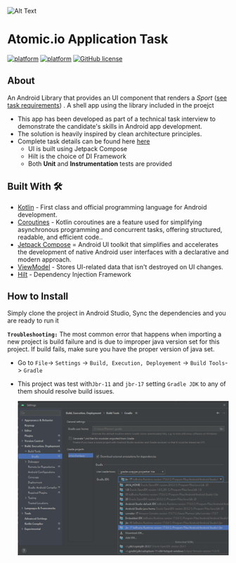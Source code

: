 ![Alt Text](docs/app_banner.gif)

# Atomic.io Application Task

[![platform](https://img.shields.io/badge/platform-Android-yellow.svg)](https://www.android.com)
[![platform](https://img.shields.io/badge/platform-Kotlin-purple.svg)](https://kotlinlang.org/)
[![GitHub license](https://img.shields.io/badge/License-MIT-blue.svg)](LICENSE)


## About
An Android Library that provides an UI component that renders a _Sport_ ([see task requirements](docs/android_task.pdf)) . A shell app using the library included in the proejct
- This app has been developed as part of a technical task interview to demonstrate the candidate's skills in Android app development.
- The solution is heavily inspired by clean architecture principles.
- Complete task details can be found here [here](docs/android_task.pdf)
   - UI is built using Jetpack Compose 
   - Hilt is the choice of DI Framework
   - Both **Unit** and **Instrumentation** tests are provided

## Built With 🛠
- [Kotlin](https://kotlinlang.org/) - First class and official programming language for Android development.
- [Coroutines](https://developer.android.com/kotlin/coroutines) - Kotlin coroutines are a feature used for simplifying asynchronous programming and concurrent tasks, offering structured, readable, and efficient code..
- [Jetpack Compose](https://developer.android.com/jetpack/compose) = Android UI toolkit that simplifies and accelerates the development of native Android user interfaces with a declarative and modern approach.
- [ViewModel](https://developer.android.com/topic/libraries/architecture/viewmodel) - Stores UI-related data that isn't destroyed on UI changes.
- [Hilt](https://dagger.dev/hilt/) - Dependency Injection Framework


## How to Install
Simply clone the project in Android Studio, Sync the dependencies and you are ready to run it 

**`Troubleshooting:`** The most common error that happens when importing a new project is build failure and is due to
  improper java version set for this project. If build fails, make sure you have the proper version of java set.

   - Go to `File`-> `Settings` -> `Build, Execution, Deployement` -> `Build Tools`-> `Gradle`

   - This project was test with`Jbr-11` and `jbr-17` setting `Gradle JDK` to any of them should resolve build issues.

     ![Sample Image](docs/android_studio_st_4.png)